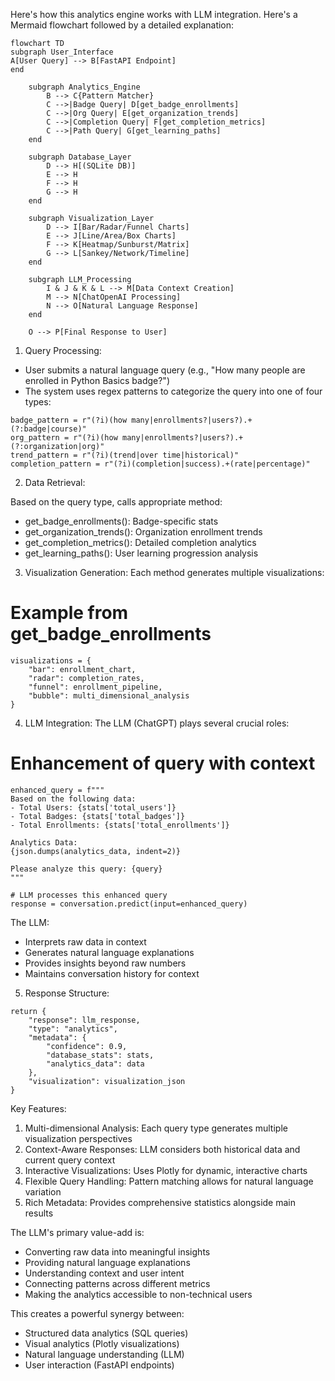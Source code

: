 Here's how this analytics engine works with LLM integration. Here's a Mermaid flowchart followed by a detailed explanation:

```mermaid
flowchart TD
subgraph User_Interface
A[User Query] --> B[FastAPI Endpoint]
end

    subgraph Analytics_Engine
        B --> C{Pattern Matcher}
        C -->|Badge Query| D[get_badge_enrollments]
        C -->|Org Query| E[get_organization_trends]
        C -->|Completion Query| F[get_completion_metrics]
        C -->|Path Query| G[get_learning_paths]
    end

    subgraph Database_Layer
        D --> H[(SQLite DB)]
        E --> H
        F --> H
        G --> H
    end

    subgraph Visualization_Layer
        D --> I[Bar/Radar/Funnel Charts]
        E --> J[Line/Area/Box Charts]
        F --> K[Heatmap/Sunburst/Matrix]
        G --> L[Sankey/Network/Timeline]
    end

    subgraph LLM_Processing
        I & J & K & L --> M[Data Context Creation]
        M --> N[ChatOpenAI Processing]
        N --> O[Natural Language Response]
    end

    O --> P[Final Response to User]
```

1. Query Processing:

- User submits a natural language query (e.g., "How many people are enrolled in Python Basics badge?")
- The system uses regex patterns to categorize the query into one of four types:

```
badge_pattern = r"(?i)(how many|enrollments?|users?).+(?:badge|course)"
org_pattern = r"(?i)(how many|enrollments?|users?).+(?:organization|org)"
trend_pattern = r"(?i)(trend|over time|historical)"
completion_pattern = r"(?i)(completion|success).+(rate|percentage)"
```

2. Data Retrieval:

Based on the query type, calls appropriate method:

- get_badge_enrollments(): Badge-specific stats
- get_organization_trends(): Organization enrollment trends
- get_completion_metrics(): Detailed completion analytics
- get_learning_paths(): User learning progression analysis

3. Visualization Generation: Each method generates multiple visualizations:

# Example from get_badge_enrollments

```
visualizations = {
    "bar": enrollment_chart,
    "radar": completion_rates,
    "funnel": enrollment_pipeline,
    "bubble": multi_dimensional_analysis
}
```

4. LLM Integration: The LLM (ChatGPT) plays several crucial roles:

# Enhancement of query with context

```
enhanced_query = f"""
Based on the following data:
- Total Users: {stats['total_users']}
- Total Badges: {stats['total_badges']}
- Total Enrollments: {stats['total_enrollments']}

Analytics Data:
{json.dumps(analytics_data, indent=2)}

Please analyze this query: {query}
"""

# LLM processes this enhanced query
response = conversation.predict(input=enhanced_query)
```

The LLM:

- Interprets raw data in context
- Generates natural language explanations
- Provides insights beyond raw numbers
- Maintains conversation history for context

5. Response Structure:

```
return {
    "response": llm_response,
    "type": "analytics",
    "metadata": {
        "confidence": 0.9,
        "database_stats": stats,
        "analytics_data": data
    },
    "visualization": visualization_json
}
```

Key Features:

1. Multi-dimensional Analysis: Each query type generates multiple visualization perspectives
2. Context-Aware Responses: LLM considers both historical data and current query context
3. Interactive Visualizations: Uses Plotly for dynamic, interactive charts
4. Flexible Query Handling: Pattern matching allows for natural language variation
5. Rich Metadata: Provides comprehensive statistics alongside main results

The LLM's primary value-add is:

- Converting raw data into meaningful insights
- Providing natural language explanations
- Understanding context and user intent
- Connecting patterns across different metrics
- Making the analytics accessible to non-technical users

This creates a powerful synergy between:

- Structured data analytics (SQL queries)
- Visual analytics (Plotly visualizations)
- Natural language understanding (LLM)
- User interaction (FastAPI endpoints)

